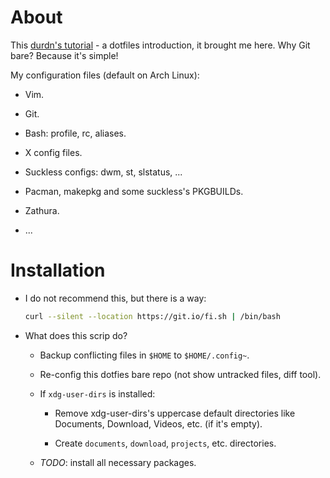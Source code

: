 # About

This [durdn's tutorial](https://www.atlassian.com/git/tutorials/dotfiles) - a
dotfiles introduction, it brought me here. Why Git bare? Because it's simple!

My configuration files (default on Arch Linux):

  - Vim.

  - Git.

  - Bash: profile, rc, aliases.

  - X config files.

  - Suckless configs: dwm, st, slstatus, ...

  - Pacman, makepkg and some suckless's PKGBUILDs.

  - Zathura.

  - ...

# Installation

- I do not recommend this, but there is a way:

  ```bash
  curl --silent --location https://git.io/fi.sh | /bin/bash
  ```

- What does this scrip do?

  + Backup conflicting files in `$HOME` to `$HOME/.config~`.

  + Re-config this dotfies bare repo (not show untracked files, diff tool).

  + If `xdg-user-dirs` is installed:

    * Remove xdg-user-dirs's uppercase default directories like Documents,
      Download, Videos, etc. (if it's empty).

    * Create `documents`, `download`, `projects`, etc. directories.

  + *TODO*: install all necessary packages.
